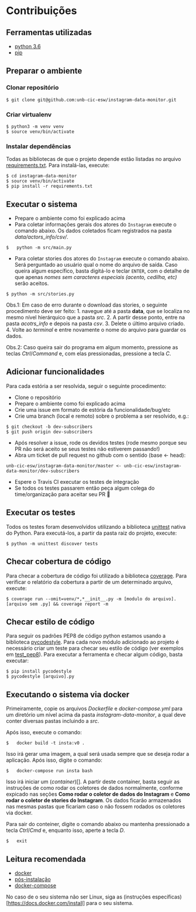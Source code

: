 # Contribuições

## Ferramentas utilizadas

* [python 3.6](https://www.python.org/)
* [pip](https://pypi.python.org/pypi/pip)

## Preparar o ambiente

### Clonar repositório

```
$ git clone git@github.com:unb-cic-esw/instagram-data-monitor.git
```

### Criar virtualenv

```
$ python3 -m venv venv
$ source venv/bin/activate
```

### Instalar dependências

Todas as bibliotecas de que o projeto depende estão listadas no arquivo
[requirements.txt](requirements.txt). Para instalá-las, execute:

```
$ cd instagram-data-monitor
$ source venv/bin/activate
$ pip install -r requirements.txt
```


## Executar o sistema

- Prepare o ambiente como foi explicado acima
- Para coletar informações gerais dos atores do ``Instagram`` execute o comando
abaixo. Os dados coletados ficam registrados na pasta *data/actors_info/csv/*.

```
$	python -m src/main.py
```

- Para coletar stories dos atores do ``Instagram`` execute o comando
abaixo. Será perguntado ao usuário qual o nome do arquivo de saída. Caso
queira algum específico, basta digitá-lo e teclar ``ENTER``, com o detalhe
de que apenas *nomes sem caracteres especiais (acento, cedilha, etc)* serão
aceitos.

```
$ python -m src/stories.py
```

  Obs.1: Em caso de erro durante o download das stories, o seguinte procedimento
  deve ser feito:
  	1. navegue até a pasta **data**, que se localiza no mesmo nível hierárquico
    que a pasta *src*.
  	2. A partir desse ponto, entre na pasta *acotrs_info* e depois na
    pasta *csv*.
  	3. Delete o último arquivo criado.
  	4. Volte ao *terminal* e entre novamente o nome do arquivo para guardar
    os dados.

  Obs.2: Caso queira sair do programa em algum momento, pressione as teclas
  *Ctrl*/*Command* e, com elas pressionadas, pressione a tecla *C*.

## Adicionar funcionalidades

Para cada estória a ser resolvida, seguir o seguinte procedimento:

- Clone o repositório
- Prepare o ambiente como foi explicado acima
- Crie uma issue em formato de estória da funcionalidade/bug/etc
- Crie uma branch (local e remoto) sobre o problema a ser resolvido, e.g.:

```
$ git checkout -b dev-subscribers
$ git push origin dev-subscribers
```

- Após resolver a issue, rode os devidos testes (rode mesmo porque seu PR não
  será aceito se seus testes não estiverem passando!)
- Abra um ticket de pull request no github com o sentido (base <- head):

 ```
 unb-cic-esw/instagram-data-monitor/master <- unb-cic-esw/instagram-data-monitor/dev-subscribers
 ```

- Espere o Travis CI executar os testes de integração
- Se todos os testes passarem então peça algum colega do time/organização para aceitar seu PR :rocket:



## Executar os testes

Todos os testes foram desenvolvidos utilizando a biblioteca
[unittest](https://docs.python.org/3/library/unittest.html) nativa do Python.
Para executá-los, a partir da pasta raiz do projeto, execute:

```
$ python -m unittest discover tests
```


## Checar cobertura de código

Para checar a cobertura de código foi utilizado a biblioteca
[coverage](https://coverage.readthedocs.io/en/coverage-4.5.1/).
Para verificar o relatório da cobertura a partir de um determinado arquivo,
execute:

```
$ coverage run --omit=venv/*,*__init__.py -m [modulo do arquivo].[arquivo sem .py] && coverage report -m
```


## Checar estilo de código

Para seguir os padrões PEP8 de código python estamos usando a biblioteca
[pycodestyle](http://pycodestyle.pycqa.org/en/latest/).
Para cada novo módulo adicionado ao projeto é necessário criar um teste para
checar seu estilo de código (ver exemplos em [test_pep8](tests/test_pep8.py)).
Para executar a ferramenta e checar algum código, basta executar:

```
$ pip install pycodestyle
$ pycodestyle [arquivo].py
```


## Executando o sistema via docker

Primeiramente, copie os arquivos *Dockerfile* e *docker-compose.yml* para um
diretório um nível acima da pasta *instagram-data-monitor*, a qual deve conter
diversas pastas incluindo a *src*.  

Após isso, execute o comando:

```
$	docker build -t insta:v0 .
```

Isso irá gerar uma imagem, a qual será usada sempre que se deseja rodar a
aplicação. Após isso, digite o comando:

```
$	docker-compose run insta bash
```

Isso irá iniciar um (*container*)[]. A partir deste container, basta seguir as
instruções de como rodar os coletores de dados normalmente, conforme expicado
nas seções **Como rodar o coletor de dados do Instagram** e
**Como rodar o coletor de stories do Instagram**. Os dados ficarão armazenados
nas mesmas pastas que ficariam caso o não fossem rodados os coletores via
docker.  

Para sair do conteiner, digite o comando abaixo ou mantenha pressionado a
tecla *Ctrl*/*Cmd* e, enquanto isso, aperte a tecla *D*.

```
$	exit
```

## Leitura recomendada

- [docker](https://docs.docker.com/install/linux/docker-ce/ubuntu/)
- [pós-instalação](https://docs.docker.com/install/linux/linux-postinstall/)
- [docker-compose](https://docs.docker.com/compose/install/#prerequisites)

No caso de o seu sistema não ser Linux, siga as
(instruções específicas)[https://docs.docker.com/install] para o seu sistema.
